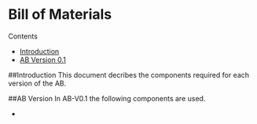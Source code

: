 # Bill of Materials

Contents
- [Introduction](https://github.com/FlyingBaguette/aero-boulangerie/blob/master/docs/bill-of-materials.md#introduction)
- [AB Version 0.1](https://github.com/FlyingBaguette/aero-boulangerie/blob/master/docs/bill-of-materials.md#ab-version-01)

##Introduction
This document decribes the components required for each version of the AB.


##AB Version
In AB-V0.1 the following components are used.

- 
